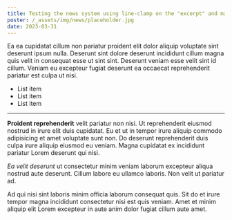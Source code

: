 ```yaml
---
title: Testing the news system using line-clamp on the "excerpt" and making a super long article title and junk like that
poster: /_assets/img/news/placeholder.jpg
date: 2023-03-31
---
```


Ea ea cupidatat cillum non pariatur proident elit dolor aliquip voluptate sint deserunt ipsum nulla. Deserunt sint dolore deserunt incididunt cillum magna quis velit in consequat esse ut sint sint. Deserunt veniam esse velit sint id cillum. Veniam eu excepteur fugiat deserunt ea occaecat reprehenderit pariatur est culpa ut nisi.

* List item
* List item
* List item

***

**Proident reprehenderit** velit pariatur non nisi. Ut reprehenderit eiusmod nostrud in irure elit duis cupidatat. Eu et ut in tempor irure aliquip commodo adipisicing et amet voluptate sunt non. Do deserunt reprehenderit duis culpa irure aliquip eiusmod eu veniam. Magna cupidatat ex incididunt pariatur Lorem deserunt qui nisi.

_Ea velit deserunt_ ut consectetur minim veniam laborum excepteur aliqua nostrud aute deserunt. Cillum labore eu ullamco laboris. Non velit ut pariatur ad.

Ad qui nisi sint laboris minim officia laborum consequat quis. Sit do et irure tempor magna incididunt consectetur nisi est quis veniam. Amet et minim aliquip elit Lorem excepteur in aute anim dolor fugiat cillum aute amet.